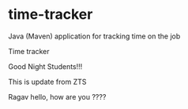# time-tracker
Java (Maven) application for tracking time on the job

Time tracker

Good Night Students!!!

This is update from ZTS

Ragav hello, how are you ????
